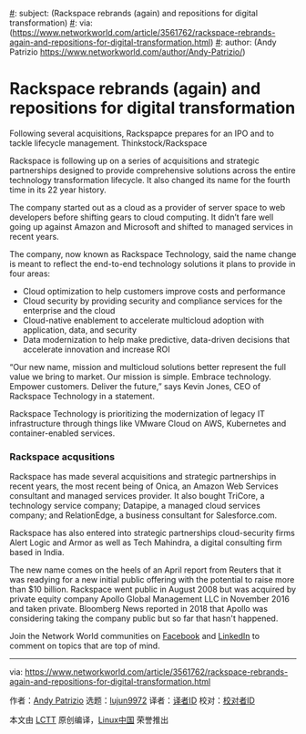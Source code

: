 [#]: collector: (lujun9972)
[#]: translator: ( )
[#]: reviewer: ( )
[#]: publisher: ( )
[#]: url: ( )
[#]: subject: (Rackspace rebrands (again) and repositions for digital transformation)
[#]: via: (https://www.networkworld.com/article/3561762/rackspace-rebrands-again-and-repositions-for-digital-transformation.html)
[#]: author: (Andy Patrizio https://www.networkworld.com/author/Andy-Patrizio/)

Rackspace rebrands (again) and repositions for digital transformation
======
Following several acquisitions, Rackspapce prepares for an IPO and to tackle lifecycle management.
Thinkstock/Rackspace

Rackspace is following up on a series of acquisitions and strategic partnerships designed to provide comprehensive solutions across the entire technology transformation lifecycle. It also changed its name for the fourth time in its 22 year history.

The company started out as a cloud as a provider of server space to web developers before shifting gears to cloud computing. It didn’t fare well going up against Amazon and Microsoft and shifted to managed services in recent years.

The company, now known as Rackspace Technology, said the name change is meant to reflect the end-to-end technology solutions it plans to provide in four areas:

  * Cloud optimization to help customers improve costs and performance
  * Cloud security by providing security and compliance services for the enterprise and the cloud
  * Cloud-native enablement to accelerate multicloud adoption with application, data, and security
  * Data modernization to help make predictive, data-driven decisions that accelerate innovation and increase ROI



“Our new name, mission and multicloud solutions better represent the full value we bring to market. Our mission is simple. Embrace technology. Empower customers. Deliver the future,” says Kevin Jones, CEO of Rackspace Technology in a statement.

Rackspace Technology is prioritizing the modernization of legacy IT infrastructure through things like VMware Cloud on AWS, Kubernetes and container-enabled services.

### Rackspace acqusitions

Rackspace has made several acquisitions and strategic partnerships in recent years, the most recent being of Onica, an Amazon Web Services consultant and managed services provider. It also bought TriCore, a technology service company; Datapipe, a managed cloud services company; and RelationEdge, a business consultant for Salesforce.com.

Rackspace has also entered into strategic partnerships cloud-security firms Alert Logic and Armor as well as Tech Mahindra, a digital consulting firm based in India.

The new name comes on the heels of an April report from Reuters that it was readying for a new initial public offering with the potential to raise more than $10 billion. Rackspace went public in August 2008 but was acquired by private equity company Apollo Global Management LLC in November 2016 and taken private. Bloomberg News reported in 2018 that Apollo was considering taking the company public but so far that hasn't happened.

Join the Network World communities on [Facebook][1] and [LinkedIn][2] to comment on topics that are top of mind.

--------------------------------------------------------------------------------

via: https://www.networkworld.com/article/3561762/rackspace-rebrands-again-and-repositions-for-digital-transformation.html

作者：[Andy Patrizio][a]
选题：[lujun9972][b]
译者：[译者ID](https://github.com/译者ID)
校对：[校对者ID](https://github.com/校对者ID)

本文由 [LCTT](https://github.com/LCTT/TranslateProject) 原创编译，[Linux中国](https://linux.cn/) 荣誉推出

[a]: https://www.networkworld.com/author/Andy-Patrizio/
[b]: https://github.com/lujun9972
[1]: https://www.facebook.com/NetworkWorld/
[2]: https://www.linkedin.com/company/network-world
